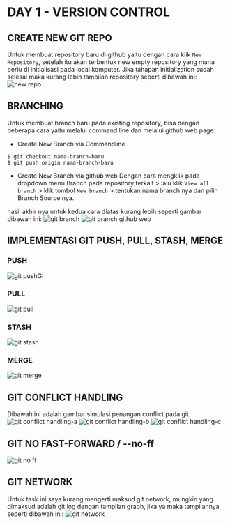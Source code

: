 # DAY 1 - VERSION CONTROL

## CREATE NEW GIT REPO
Untuk membuat repository baru di github yaitu dengan cara klik `New Repository`, setelah itu akan terbentuk new empty repository yang mana perlu di initialisasi pada local komputer. Jika tahapan initialization sudah selesai maka kurang lebih tampilan repository seperti dibawah ini:
![new repo](https://github.com/netng/alta-training/blob/development/day-1/version-control/assets/day%201%20-%20git/git-repo.png)

## BRANCHING
Untuk membuat branch baru pada existing repository, bisa dengan beberapa cara yaitu melalui command line dan melalui github web page:

- Create New Branch via Commandline
```$ git branch nama-branch-baru
$ git checkout nama-branch-baru
$ git push origin nama-branch-baru
```

- Create New Branch via github web
Dengan cara mengklik pada dropdown menu Branch pada repository terkait > lalu klik `View all branch` > klik tombol `New branch` > tentukan nama branch nya dan pilih Branch Source nya.

hasil akhir nya untuk kedua cara diatas kurang lebih seperti gambar dibawah ini:
![git branch](https://github.com/netng/alta-training/blob/development/day-1/version-control/assets/day%201%20-%20git/new-branch.png)
![git branch github web](https://github.com/netng/alta-training/blob/development/day-1/version-control/assets/day%201%20-%20git/git-branch-on-github-web.png)

## IMPLEMENTASI GIT PUSH, PULL, STASH, MERGE
### PUSH
![git push](https://github.com/netng/alta-training/blob/development/day-1/version-control/assets/day%201%20-%20git/git-push.png)GI

### PULL
![git pull](https://github.com/netng/alta-training/blob/development/day-1/version-control/assets/day%201%20-%20git/git-pull.png)


### STASH
![git stash](https://github.com/netng/alta-training/blob/development/day-1/version-control/assets/day%201%20-%20git/git-stash.png)

### MERGE
![git merge](https://github.com/netng/alta-training/blob/development/day-1/version-control/assets/day%201%20-%20git/merging.png)


## GIT CONFLICT HANDLING
Dibawah ini adalah gambar simulasi penangan conflict pada git.
![git conflict handling-a](https://github.com/netng/alta-training/blob/development/day-1/version-control/assets/day%201%20-%20git/conflict-a.png)
![git conflict handling-b](https://github.com/netng/alta-training/blob/development/day-1/version-control/assets/day%201%20-%20git/conflict-b.png)
![git conflict handling-c](https://github.com/netng/alta-training/blob/development/day-1/version-control/assets/day%201%20-%20git/conflict-c.png)

## GIT NO FAST-FORWARD / --no-ff
![git no ff](https://github.com/netng/alta-training/blob/development/day-1/version-control/assets/day%201%20-%20git/git-merge-no-ff.png)

## GIT NETWORK
Untuk task ini saya kurang mengerti maksud git network, mungkin yang dimaksud adalah git log dengan tampilan graph, jika ya maka tampilannya seperti dibawah ini:
![git network](https://github.com/netng/alta-training/blob/development/day-1/version-control/assets/day%201%20-%20git/git-network-graph.png)


